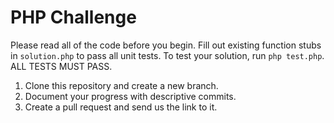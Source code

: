 # PHP Challenge
Please read all of the code before you begin. Fill out existing function stubs in `solution.php` to pass all unit tests.
To test your solution, run `php test.php`. ALL TESTS MUST PASS. 

1. Clone this repository and create a new branch.
2. Document your progress with descriptive commits.
3. Create a pull request and send us the link to it.
